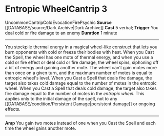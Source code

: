 ﻿---
actions: '[reaction]'
area: null
bloodline: null
component:
- Verbal
cost: null
deity: null
domain: null
duration: 1 minute
element: Fire
heighten: null
heighten_level: '3'
id: '1137'
lesson: null
level: '3'
mystery: null
name: Entropic Wheel
patron_theme: null
range: null
rarity: Uncommon
requirement: null
rus_type_level: null
saving_throw: null
school: Evocation
source: '[[DATABASE/source/Dark Archive|Dark Archive]]'
target: null
tradition: null
trait:
- '[[DATABASE/trait/Cantrip|Cantrip]]'
- '[[DATABASE/trait/Cold|Cold]]'
- '[[DATABASE/trait/Evocation|Evocation]]'
- '[[DATABASE/trait/Fire|Fire]]'
- '[[DATABASE/trait/Psychic|Psychic]]'
- '[[DATABASE/trait/Uncommon|Uncommon]]'
trigger: You deal cold or fire damage to an enemy
type: Cantrip

---
# Entropic Wheel<span class="item-type">Cantrip 3</span>

<span class="trait-uncommon item-trait">Uncommon</span><span class="item-trait">Cantrip</span><span class="item-trait">Cold</span><span class="item-trait">Evocation</span><span class="item-trait">Fire</span><span class="item-trait">Psychic</span>
**Source** [[DATABASE/source/Dark Archive|Dark Archive]]
**Cast** <span class="action-icon">5</span> verbal; **Trigger** You deal cold or fire damage to an enemy
**Duration** 1 minute

---
You stockpile thermal energy in a magical wheel-like construct that lets you burn opponents with cold or freeze their bodies with heat. When you Cast the Spell, the wheel has one mote of thermal energy, and when you use a cold or fire effect or deal cold or fire damage, the wheel spins, siphoning off a bit of energy and gaining another mote. The wheel can't gain motes more than once on a given turn, and the maximum number of motes is equal to entropic wheel's level.
 When you Cast a Spell that deals fire damage, the target also takes cold damage equal to the number of motes in the entropic wheel. When you Cast a Spell that deals cold damage, the target also takes fire damage equal to the number of motes in the _entropic wheel_. This applies only to the initial damage of the spell, not to any [[DATABASE/condition/Persistent Damage|persistent damage]] or ongoing effects.

---
**Amp** You gain two motes instead of one when you Cast the Spell and each time the wheel gains another mote.